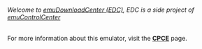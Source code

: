 ###### Welcome to [emuDownloadCenter (EDC)](https://github.com/PhoenixInteractiveNL/emuDownloadCenter/wiki/), EDC is a side project of [emuControlCenter](https://github.com/PhoenixInteractiveNL/emuControlCenter/wiki/)

For more information about this emulator, visit the [**CPCE**](https://github.com/PhoenixInteractiveNL/emuDownloadCenter/wiki/Emulator-cpce#menu) page.
